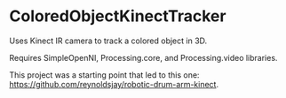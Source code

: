 # ColoredObjectKinectTracker
Uses Kinect IR camera to track a colored object in 3D.

Requires SimpleOpenNI, Processing.core, and Processing.video libraries.

This project was a starting point that led to this one: https://github.com/reynoldsjay/robotic-drum-arm-kinect.
